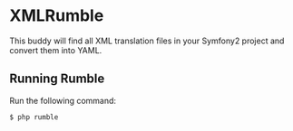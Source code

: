 XMLRumble
=========

This buddy will find all XML translation files in your Symfony2 project and convert them into YAML.

Running Rumble
--------------

Run the following command:
```bash
$ php rumble
```